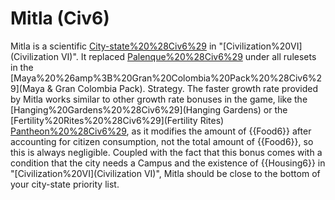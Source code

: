 # Mitla (Civ6)

Mitla is a scientific [City-state%20%28Civ6%29](city-state) in "[Civilization%20VI](Civilization VI)". It replaced [Palenque%20%28Civ6%29](Palenque) under all rulesets in the [Maya%20%26amp%3B%20Gran%20Colombia%20Pack%20%28Civ6%29](Maya &amp; Gran Colombia Pack).
Strategy.
The faster growth rate provided by Mitla works similar to other growth rate bonuses in the game, like the [Hanging%20Gardens%20%28Civ6%29](Hanging Gardens) or the [Fertility%20Rites%20%28Civ6%29](Fertility Rites) [Pantheon%20%28Civ6%29](pantheon), as it modifies the amount of {{Food6}} after accounting for citizen consumption, not the total amount of {{Food6}}, so this is always negligible. Coupled with the fact that this bonus comes with a condition that the city needs a Campus and the existence of {{Housing6}} in "[Civilization%20VI](Civilization VI)", Mitla should be close to the bottom of your city-state priority list. 
